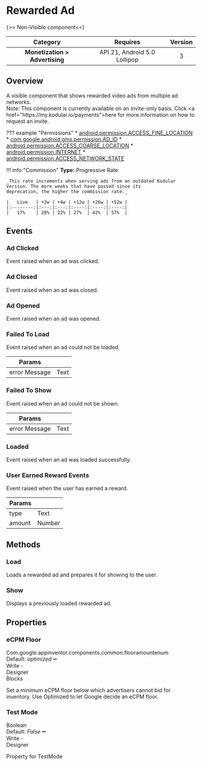 # Rewarded Ad

{>> Non-Visible component<<}

| Category | Requires | Version |
|:--------:|:-------:|:--------:|
|**Monetization > Advertising**|<span class="chip chip-any">API 21, Android 5.0 Lollipop</span>|<span class="chip chip-number">3</span>|

## Overview

A visible component that shows rewarded video ads from multiple ad networks.  
Note\: This component is currently available on an invite-only basis. Click <a href\="https\://my.kodular.io/payments">here</a> for more information on how to request an invite.

??? example "Permissions"
    * [android.permission.ACCESS_FINE_LOCATION](https://developer.android.com/reference/android/Manifest.permission.html#ACCESS_FINE_LOCATION)
    * [com.google.android.gms.permission.AD_ID](https://developer.android.com/reference/android/Manifest.permission.html#com.google.android.gms.permission.AD_ID)
    * [android.permission.ACCESS_COARSE_LOCATION](https://developer.android.com/reference/android/Manifest.permission.html#ACCESS_COARSE_LOCATION)
    * [android.permission.INTERNET](https://developer.android.com/reference/android/Manifest.permission.html#INTERNET)
    * [android.permission.ACCESS_NETWORK_STATE](https://developer.android.com/reference/android/Manifest.permission.html#ACCESS_NETWORK_STATE)

!!! info "Commission"
    **Type:** Progressive Rate

    _This rate increments when serving ads from an outdated Kodular Version. The more weeks that have passed since its
    deprecation, the higher the commission rate._

    |   Live   | +3w | +4w | +12w | +26w | +52w |
    |:--------:|:---:|:---:|:----:|:----:|:----:|
    |   17%    | 20% | 22% | 27%  | 42%  | 57%  |

## Events

### Ad Clicked

Event raised when an ad was clicked.

<div class="block" ai2-block="event" not-rendered="true" value="%7B%22componentName%22:%20%22Rewarded%20Ad%22,%20%22name%22:%20%22Ad%20Clicked%22,%20%22param%22:%20%5B%5D%7D"></div>

### Ad Closed

Event raised when an ad was closed.

<div class="block" ai2-block="event" not-rendered="true" value="%7B%22componentName%22:%20%22Rewarded%20Ad%22,%20%22name%22:%20%22Ad%20Closed%22,%20%22param%22:%20%5B%5D%7D"></div>

### Ad Opened

Event raised when an ad was opened.

<div class="block" ai2-block="event" not-rendered="true" value="%7B%22componentName%22:%20%22Rewarded%20Ad%22,%20%22name%22:%20%22Ad%20Opened%22,%20%22param%22:%20%5B%5D%7D"></div>

### Failed To Load

Event raised when an ad could not be loaded.

<div class="block" ai2-block="event" not-rendered="true" value="%7B%22componentName%22:%20%22Rewarded%20Ad%22,%20%22name%22:%20%22Failed%20To%20Load%22,%20%22param%22:%20%5B%22error%20Message%22%5D%7D"></div>

| Params | []() |
|--------|------|
|error Message|<span class="chip chip-text">Text</span>|

### Failed To Show

Event raised when an ad could not be shown.

<div class="block" ai2-block="event" not-rendered="true" value="%7B%22componentName%22:%20%22Rewarded%20Ad%22,%20%22name%22:%20%22Failed%20To%20Show%22,%20%22param%22:%20%5B%22error%20Message%22%5D%7D"></div>

| Params | []() |
|--------|------|
|error Message|<span class="chip chip-text">Text</span>|

### Loaded

Event raised when an ad was loaded successfully.

<div class="block" ai2-block="event" not-rendered="true" value="%7B%22componentName%22:%20%22Rewarded%20Ad%22,%20%22name%22:%20%22Loaded%22,%20%22param%22:%20%5B%5D%7D"></div>

### User Earned Reward Events

Event raised when the user has earned a reward.

<div class="block" ai2-block="event" not-rendered="true" value="%7B%22componentName%22:%20%22Rewarded%20Ad%22,%20%22name%22:%20%22User%20Earned%20Reward%20Events%22,%20%22param%22:%20%5B%22type%22,%20%22amount%22%5D%7D"></div>

| Params | []() |
|--------|------|
|type|<span class="chip chip-text">Text</span>|
|amount|<span class="chip chip-number">Number</span>|

## Methods

### Load

Loads a rewarded ad and prepares it for showing to the user.

<div class="block" ai2-block="method" not-rendered="true" value="%7B%22componentName%22:%20%22Rewarded%20Ad%22,%20%22name%22:%20%22Load%22,%20%22output%22:%20false,%20%22param%22:%20%5B%5D%7D"></div>

### Show

Displays a previously loaded rewarded ad.

<div class="block" ai2-block="method" not-rendered="true" value="%7B%22componentName%22:%20%22Rewarded%20Ad%22,%20%22name%22:%20%22Show%22,%20%22output%22:%20false,%20%22param%22:%20%5B%5D%7D"></div>

## Properties

### eCPM Floor

<span style="user-select: none; white-space:pre-wrap;"><span class="chip chip-unknown">Com.google.appinventor.components.common.flooramountenum</span> <span class="chip chip-unknown">Default: <i>optimized</i></span> :heavy_minus_sign: <span class="chip chip-rw">Write</span>  - <span class="chip chip-bd">Designer</span> <span class="chip chip-bd">Blocks</span></span>

Set a minimum eCPM floor below which advertisers cannot bid for inventory. Use Optimized to let Google decide an eCPM floor.

<div class="block" ai2-block="property" not-rendered="true" value="%7B%22componentName%22:%20%22Rewarded%20Ad%22,%20%22name%22:%20%22eCPM%20Floor%22,%20%22getter%22:%20false%7D"></div>

### Test Mode

<span style="user-select: none; white-space:pre-wrap;"><span class="chip chip-boolean">Boolean</span> <span class="chip chip-boolean">Default: <i>False</i></span> :heavy_minus_sign: <span class="chip chip-rw">Write</span>  - <span class="chip chip-bd">Designer</span></span>

Property for TestMode
